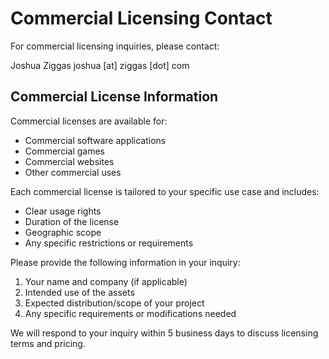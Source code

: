 # Commercial Licensing Contact

For commercial licensing inquiries, please contact:

Joshua Ziggas
joshua [at] ziggas [dot] com

## Commercial License Information

Commercial licenses are available for:

- Commercial software applications
- Commercial games
- Commercial websites
- Other commercial uses

Each commercial license is tailored to your specific use case and includes:

- Clear usage rights
- Duration of the license
- Geographic scope
- Any specific restrictions or requirements

Please provide the following information in your inquiry:

1. Your name and company (if applicable)
2. Intended use of the assets
3. Expected distribution/scope of your project
4. Any specific requirements or modifications needed

We will respond to your inquiry within 5 business days to discuss licensing terms and pricing.
